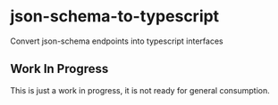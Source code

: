 # json-schema-to-typescript
Convert json-schema endpoints into typescript interfaces

## Work In Progress
This is just a work in progress, it is not ready for general consumption.
